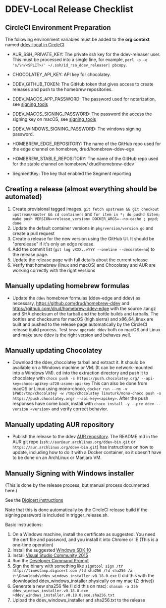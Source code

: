 # DDEV-Local Release Checklist

## CircleCI Environment Preparation

The following environment variables must be added to the **org context** named [ddev-local in CircleCI](https://app.circleci.com/settings/organization/github/drud/contexts/fca74bf5-b028-49cf-a42e-ce47fdb79866)

* AUR_SSH_PRIVATE_KEY: The private ssh key for the ddev-releaser user. This must be processed into a single line, for example, `perl -p -e 's/\n/<SPLIT>/' ~/.ssh/id_rsa_ddev_releaser| pbcopy`.

* CHOCOLATEY_API_KEY: API key for chocolatey.

* DDEV_GITHUB_TOKEN: The GitHub token that gives access to create releases and push to the homebrew repositories.

* DDEV_MACOS_APP_PASSWORD: The password used for notarization, see [signing_tools](https://github.com/drud/signing_tools)

* DDEV_MACOS_SIGNING_PASSWORD: The password the access the signing key on macOS, see [signing_tools](https://github.com/drud/signing_tools)

* DDEV_WINDOWS_SIGNING_PASSWORD: The windows signing password.

* HOMEBREW_EDGE_REPOSITORY: The name of the GitHub repo used for the edge channel on homebrew, drud/homebrew-ddev-ege

* HOMEBREW_STABLE_REPOSITORY: The name of the GitHub repo used for the stable channel on homebrew/ drud/homebrew-ddev

* SegmentKey: The key that enabled the Segment reporting

## Creating a release (almost everything should be automated)

1. Create provisional tagged images. `git fetch upstream && git checkout upstream/master && cd containers` and `for item in *; do pushd $item; make push VERSION=<release_version> DOCKER_ARGS=--no-cache ; popd; done`
2. Update the default container versions in `pkg/version/version.go` and create a pull request
3. Create a release for the new version using the GitHub UI. It should be "prerelease" if it's only an edge release.
4. Add the commit list (`git log vXXX..vYYY --oneline --decorate=no`) to the release page.
5. Update the release page with full details about the current release
6. Verify that homebrew (linux and macOS) and Chocolatey and AUR are working correctly with the right versions

## Manually updating homebrew formulas

* Update the `ddev` homebrew formulas (ddev-edge and ddev) as necessary, <https://github.com/drud/homebrew-ddev> and <https://github.com/drud/homebrew-ddev-edge> with the source .tar.gz and SHA checksum of the tarball and the bottle builds and tarballs. The bottles and checksums for macOS (high sierra) and x86_64_linux are built and pushed to the release page automatically by the CircleCI release build process. Test `brew upgrade ddev` both on macOS and Linux and make sure ddev is the right version and behaves well.

## Manually updating Chocolatey

* Download the ddev_chocolatey tarball and extract it. It should be available on a Windows machine or VM. (It can be network-mounted into a Windows VM). cd into the extraction directory and push it to chocolatey with `choco push -s https://push.chocolatey.org/ --api-key=choco-apikey-a720-asome-api-key` This can also be done from macOS or Linux using mono-choco, `docker run --rm -v $PWD:/tmp/chocolatey -w /tmp/chocolatey linuturk/mono-choco push -s https://push.chocolatey.org/ --api-key=<apikey>`. After the push responses have come back, install with `choco install -y --pre ddev --version <version>` and verify correct behavior.

## Manually updating AUR repository

* Publish the release to the ddev [AUR repository](https://aur.archlinux.org/packages/ddev-bin/). The README.md in the AUR git repo (`ssh://aur@aur.archlinux.org/ddev-bin.git` or `https://aur.archlinux.org/ddev-bin.git`) has instructions on how to update, including how to do it with a Docker container, so it doesn't have to be done on an ArchLinux or Manjaro VM.

## Manually Signing with Windows installer

(This is done by the release process, but manual process documented here.)

See the [Digicert instructions](https://www.digicert.com/code-signing/signcode-signtool-command-line.htm)

Note that this is done automatically by the CircleCI release build if the signing password is included in trigger_release.sh.

Basic instructions:

1. On a Windows machine, install the certificate as suggested. You need the cert file and password, and you install it into Chrome or IE (This is a one-time operation)
2. Install the suggested [Windows SDK 10](https://developer.microsoft.com/en-us/windows/downloads/windows-10-sdk)
3. Install [Visual Studio Community 2015](https://msdn.microsoft.com/en-us/library/mt613162.aspx)
4. Run the [Developer Command Prompt](https://docs.microsoft.com/en-us/visualstudio/ide/reference/command-prompt-powershell?view=vs-2019)
5. Sign the binary with something like `signtool sign /tr http://timestamp.digicert.com /td sha256 /fd sha256 /a z:\Downloads\ddev_windows_installer.v0.18.0.exe` (I did this with the downloaded ddev_windows_installer physically on my mac (Z: drive))
6. Generate a new sha256 file (I did this on mac): `shasum -a 256 ddev_windows_installer.v0.18.0.exe >ddev_windows_installer.v0.18.0.exe.sha256.txt`
7. Upload the ddev_windows_installer and sha256.txt to the release
